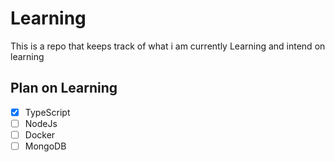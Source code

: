 # Learning

This is a repo that keeps track of what i am currently Learning and intend on learning  

## Plan on Learning
* [x] TypeScript
* [ ] NodeJs
* [ ] Docker
* [ ] MongoDB